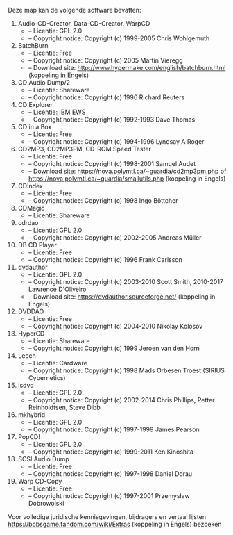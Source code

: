 ﻿Deze map kan de volgende software bevatten:

1. Audio-CD-Creator, Data-CD-Creator, WarpCD
   - – Licentie: GPL 2.0
   - – Copyright notice: Copyright (c) 1999-2005 Chris Wohlgemuth
2. BatchBurn
   - – Licentie: Free
   - – Copyright notice: Copyright (c) 2005 Martin Vieregg
   - – Download site: http://www.hypermake.com/english/batchburn.html (koppeling in Engels)
3. CD Audio Dump/2
   - – Licentie: Shareware
   - – Copyright notice: Copyright (c) 1996 Richard Reuters
4. CD Explorer
   - – Licentie: IBM EWS
   - – Copyright notice: Copyright (c) 1992-1993 Dave Thomas
5. CD in a Box
   - – Licentie: Free
   - – Copyright notice: Copyright (c) 1994-1996 Lyndsay A Roger
6. CD2MP3, CD2MP3PM, CD-ROM Speed Tester
   - – Licentie: Free
   - – Copyright notice: Copyright (c) 1998-2001 Samuel Audet
   - – Download site: https://nova.polymtl.ca/~guardia/cd2mp3pm.php of https://nova.polymtl.ca/~guardia/smallutils.php (koppeling in Engels)
7. CDIndex
   - – Licentie: Free
   - – Copyright notice: Copyright (c) 1998 Ingo Böttcher
8. CDMagic
   - – Licentie: Shareware
9. cdrdao
   - – Licentie: GPL 2.0
   - – Copyright notice: Copyright (c) 2002-2005 Andreas Müller
10. DB CD Player
    - – Licentie: Free
    - – Copyright notice: Copyright (c) 1996 Frank Carlsson
11. dvdauthor
    - – Licentie: GPL 2.0
    - – Copyright notice: Copyright (c) 2003-2010 Scott Smith, 2010-2017 Lawrence D'Oliveiro
    - – Download site: https://dvdauthor.sourceforge.net/ (koppeling in Engels)
12. DVDDAO
    - – Licentie: Free
    - – Copyright notice: Copyright (c) 2004-2010 Nikolay Kolosov
13. HyperCD
    - – Licentie: Shareware
    - – Copyright notice: Copyright (c) 1999 Jeroen van den Horn
14. Leech
    - – Licentie: Cardware
    - – Copyright notice: Copyright (c) 1998 Mads Orbesen Troest (SIRIUS Cybernetics)
15. lsdvd
    - – Licentie: GPL 2.0
    - – Copyright notice: Copyright (c) 2002-2014 Chris Phillips, Petter Reinholdtsen, Steve Dibb
16. mkhybrid 
    - – Licentie: GPL 2.0
    - – Copyright notice: Copyright (c) 1997-1999 James Pearson
17. PopCD!
    - – Licentie: GPL 2.0
    - – Copyright notice: Copyright (c) 1999-2011 Ken Kinoshita
18. SCSI Audio Dump
    - – Licentie: Free
    - – Copyright notice: Copyright (c) 1997-1998 Daniel Dorau
19. Warp CD-Copy
    - – Licentie: Free
    - – Copyright notice: Copyright (c) 1997-2001 Przemysław Dobrowolski

Voor volledige juridische kennisgevingen, bijdragers en vertaal lijsten https://bobsgame.fandom.com/wiki/Extras (koppeling in Engels) bezoeken
